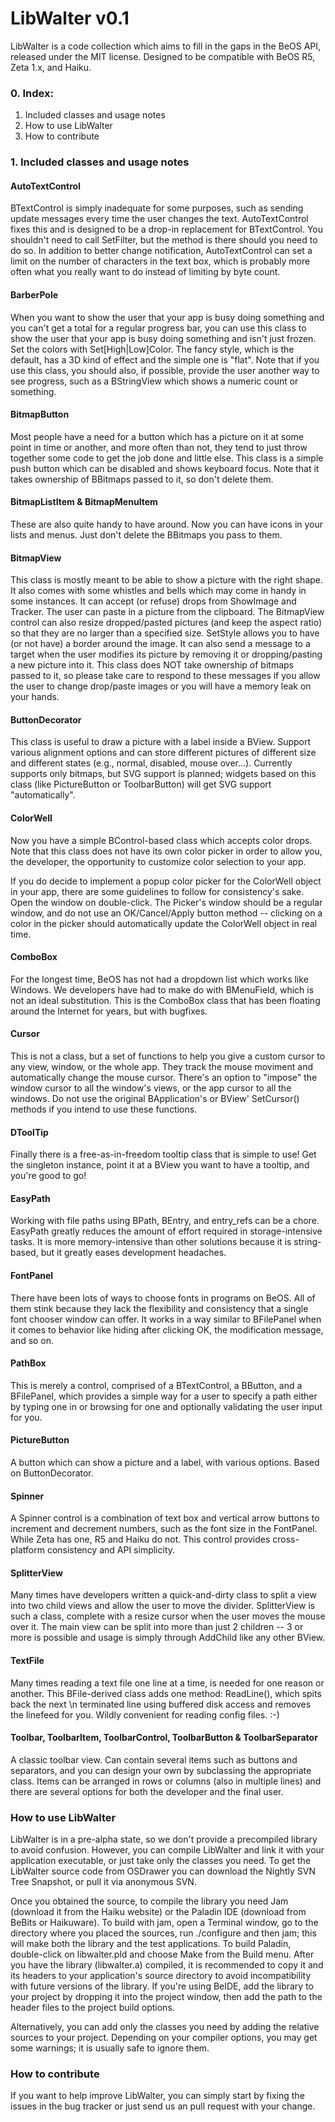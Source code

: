 # LibWalter v0.1

LibWalter is a code collection which aims to fill in the gaps in the BeOS API, released under the MIT license. Designed to be compatible with BeOS R5, Zeta 1.x, and Haiku.

### 0. Index:

1. Included classes and usage notes
2. How to use LibWalter
3. How to contribute

### 1. Included classes and usage notes

#### AutoTextControl

BTextControl is simply inadequate for some purposes, such as sending update messages every time the user changes the text. AutoTextControl fixes this and is designed to be a drop-in replacement for BTextControl. You shouldn't need to call SetFilter, but the method is there should you need to do so. In addition to better change notification, AutoTextControl can set a limit on the number of characters in the text box, which is probably more often what you really want to do instead of limiting by byte count.

#### BarberPole

When you want to show the user that your app is busy doing something and you can't get a total for a regular progress bar, you can use this class to show the user that your app is busy doing something and isn't just frozen. Set the colors with Set[High|Low]Color. The fancy style, which is the default, has a 3D kind of effect and the simple one is "flat". Note that if you use this class, you should also, if possible, provide the user another way to see progress, such as a BStringView which shows a numeric count or something.

#### BitmapButton

Most people have a need for a button which has a picture on it at some point in time or another, and more often than not, they tend to just throw together some code to get the job done and little else. This class is a simple push button which can be disabled and shows keyboard focus. Note that it takes ownership of BBitmaps passed to it, so don't delete them.

#### BitmapListItem & BitmapMenuItem

These are also quite handy to have around. Now you can have icons in your lists and menus. Just don't delete the BBitmaps you pass to them.

#### BitmapView

This class is mostly meant to be able to show a picture with the right shape. It also comes with some whistles and bells which may come in handy in some instances. It can accept (or refuse) drops from ShowImage and Tracker. The user can paste in a picture from the clipboard. The BitmapView control can also resize dropped/pasted pictures (and keep the aspect ratio) so that they are no larger than a specified size. SetStyle allows you to have (or not have) a border around the image. It can also send a message to a target when the user modifies its picture by removing it or dropping/pasting a new picture into it. This class does NOT take ownership of bitmaps passed to it, so please take care to respond to these messages if you allow the user to change drop/paste images or you will have a memory leak on your hands.

#### ButtonDecorator

This class is useful to draw a picture with a label inside a BView. Support various alignment options and can store different pictures of different size and different states (e.g., normal, disabled, mouse over...). Currently supports only bitmaps, but SVG support is planned; widgets based on this class (like PictureButton or ToolbarButton) will get SVG support "automatically".

#### ColorWell

Now you have a simple BControl-based class which accepts color drops. Note that this class does not have its own color picker in order to allow you, the developer, the opportunity to customize color selection to your app.

If you do decide to implement a popup color picker for the ColorWell object in your app, there are some guidelines to follow for consistency's sake. Open the window on double-click. The Picker's window should be a regular window, and do not use an OK/Cancel/Apply button method -- clicking on a color in the picker should automatically update the ColorWell object in real time.

#### ComboBox

For the longest time, BeOS has not had a dropdown list which works like Windows. We developers have had to make do with BMenuField, which is not an ideal substitution. This is the ComboBox class that has been floating around the Internet for years, but with bugfixes.

#### Cursor

This is not a class, but a set of functions to help you give a custom cursor to any view, window, or the whole app. They track the mouse moviment and automatically change the mouse cursor. There's an option to "impose" the window cursor to all the window's views, or the app cursor to all the windows. Do not use the original BApplication's or BView' SetCursor() methods if you intend to use these functions.

#### DToolTip

Finally there is a free-as-in-freedom tooltip class that is simple to use! Get the singleton instance, point it at a BView you want to have a tooltip, and you're good to go!

#### EasyPath

Working with file paths using BPath, BEntry, and entry_refs can be a chore. EasyPath greatly reduces the amount of effort required in storage-intensive tasks. It is more memory-intensive than other solutions because it is string-based, but it greatly eases development headaches.

#### FontPanel

There have been lots of ways to choose fonts in programs on BeOS. All of them stink because they lack the flexibility and consistency that a single font chooser window can offer. It works in a way similar to BFilePanel when it comes to behavior like hiding after clicking OK, the modification message, and so on.

#### PathBox

This is merely a control, comprised of a BTextControl, a BButton, and a BFilePanel, which provides a simple way for a user to specify a path either by typing one in or browsing for one and optionally validating the user input for you.

#### PictureButton

A button which can show a picture and a label, with various options. Based on ButtonDecorator.

#### Spinner

A Spinner control is a combination of text box and vertical arrow buttons to increment and decrement numbers, such as the font size in the FontPanel. While Zeta has one, R5 and Haiku do not. This control provides cross-platform consistency and API simplicity.

#### SplitterView

Many times have developers written a quick-and-dirty class to split a view into two child views and allow the user to move the divider. SplitterView is such a class, complete with a resize cursor when the user moves the mouse over it. The main view can be split into more than just 2 children -- 3 or more is possible and usage is simply through AddChild like any other BView.

#### TextFile

Many times reading a text file one line at a time, is needed for one reason or another. This BFile-derived class adds one method: ReadLine(), which spits back the next \n terminated line using buffered disk access and removes the linefeed for you. Wildly convenient for reading config files. :-)

#### Toolbar, ToolbarItem, ToolbarControl, ToolbarButton & ToolbarSeparator

A classic toolbar view. Can contain several items such as buttons and separators, and you can design your own by subclassing the appropriate class. Items can be arranged in rows or columns (also in multiple lines) and there are several options for both the developer and the final user.

### How to use LibWalter

LibWalter is in a pre-alpha state, so we don't provide a precompiled library to avoid confusion. However, you can compile LibWalter and link it with your application executable, or just take only the classes you need. To get the LibWalter source code from OSDrawer you can download the Nightly SVN Tree Snapshot, or pull it via anonymous SVN.

Once you obtained the source, to compile the library you need Jam (download it from the Haiku website) or the Paladin IDE (download from BeBits or Haikuware). To build with jam, open a Terminal window, go to the directory where you placed the sources, run ./configure and then jam; this will make both the library and the test applications. To build Paladin, double-click on libwalter.pld and choose Make from the Build menu.
After you have the library (libwalter.a) compiled, it is recommended to copy it and its headers to your application's source directory to avoid incompatibility with future versions of the library. If you're using BeIDE, add the library to your project by dropping it into the project window, then add the path to the header files to the project build options.

Alternatively, you can add only the classes you need by adding the relative sources to your project.  Depending on your compiler options, you may get some warnings; it is usually safe to ignore them.


### How to contribute

If you want to help improve LibWalter, you can simply start by fixing the issues in the bug tracker or just send us an pull request with your change.
